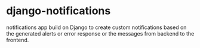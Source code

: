 # django-notifications
notifications app build on Django to create custom notifications based on the generated alerts or error response or the messages from backend to the frontend.

